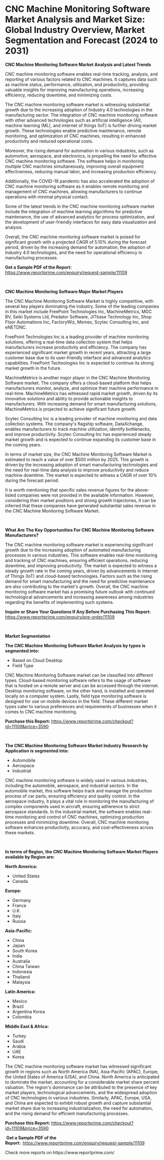 <p><h1>CNC Machine Monitoring Software Market Analysis and Market Size: Global Industry Overview, Market Segmentation and Forecast (2024 to 2031)</h1></p><p><strong>CNC Machine Monitoring Software Market Analysis and Latest Trends</strong></p>
<p><p>CNC machine monitoring software enables real-time tracking, analysis, and reporting of various factors related to CNC machines. It captures data such as machine status, performance, utilization, and productivity, providing valuable insights for improving manufacturing operations, increasing efficiency, reducing downtime, and minimizing costs.</p><p>The CNC machine monitoring software market is witnessing substantial growth due to the increasing adoption of Industry 4.0 technologies in the manufacturing sector. The integration of CNC machine monitoring software with other advanced technologies such as artificial intelligence (AI), machine learning (ML), and internet of things (IoT) is further driving market growth. These technologies enable predictive maintenance, remote monitoring, and optimization of CNC machines, resulting in enhanced productivity and reduced operational costs.</p><p>Moreover, the rising demand for automation in various industries, such as automotive, aerospace, and electronics, is propelling the need for effective CNC machine monitoring software. The software helps in monitoring multiple CNC machines simultaneously, improving overall equipment effectiveness, reducing manual labor, and increasing production efficiency.</p><p>Additionally, the COVID-19 pandemic has also accelerated the adoption of CNC machine monitoring software as it enables remote monitoring and management of CNC machines, allowing manufacturers to continue operations with minimal physical contact.</p><p>Some of the latest trends in the CNC machine monitoring software market include the integration of machine learning algorithms for predictive maintenance, the use of advanced analytics for process optimization, and the development of user-friendly interfaces for easy data visualization and analysis.</p><p>Overall, the CNC machine monitoring software market is poised for significant growth with a projected CAGR of 5.10% during the forecast period, driven by the increasing demand for automation, the adoption of Industry 4.0 technologies, and the need for operational efficiency in manufacturing processes.</p></p>
<p><strong>Get a Sample PDF of the Report:&nbsp;</strong> <a href="https://www.reportprime.com/enquiry/request-sample/11109">https://www.reportprime.com/enquiry/request-sample/11109</a></p>
<p>&nbsp;</p>
<p><strong>CNC Machine Monitoring Software Major Market Players</strong></p>
<p><p>The CNC Machine Monitoring Software Market is highly competitive, with several key players dominating the industry. Some of the leading companies in this market include FreePoint Technologies Inc, MachineMetrics, MGC BV, Seiki Systems Ltd, Predator Software, JITbase Technology Inc, Shop Floor Automations Inc, FactoryWiz, Memex, Scytec Consulting Inc, and eNETDNC.</p><p>FreePoint Technologies Inc is a leading provider of machine monitoring solutions, offering a real-time data collection system that helps manufacturers increase productivity and efficiency. The company has experienced significant market growth in recent years, attracting a large customer base due to its user-friendly interface and advanced analytics capabilities. FreePoint Technologies Inc is expected to continue its strong market growth in the future.</p><p>MachineMetrics is another major player in the CNC Machine Monitoring Software market. The company offers a cloud-based platform that helps manufacturers monitor, analyze, and optimize their machine performance in real-time. MachineMetrics has witnessed rapid market growth, driven by its innovative solutions and ability to provide actionable insights to manufacturers. With increasing demand for smart manufacturing solutions, MachineMetrics is projected to achieve significant future growth.</p><p>Scytec Consulting Inc is a leading provider of machine monitoring and data collection systems. The company's flagship software, DataXchange, enables manufacturers to track machine utilization, identify bottlenecks, and improve productivity. Scytec Consulting Inc has experienced steady market growth and is expected to continue expanding its customer base in the coming years.</p><p>In terms of market size, the CNC Machine Monitoring Software Market is estimated to reach a value of over $500 million by 2025. This growth is driven by the increasing adoption of smart manufacturing technologies and the need for real-time data analysis to improve productivity and reduce machine downtime. The market is expected to witness a CAGR of over 10% during the forecast period.</p><p>It is worth mentioning that specific sales revenue figures for the above-listed companies were not provided in the available information. However, considering their market positions and strong growth trajectories, it can be inferred that these companies have generated substantial sales revenue in the CNC Machine Monitoring Software Market.</p></p>
<p>&nbsp;</p>
<p><strong>What Are The Key Opportunities For CNC Machine Monitoring Software Manufacturers?</strong></p>
<p><p>The CNC machine monitoring software market is experiencing significant growth due to the increasing adoption of automated manufacturing processes in various industries. This software enables real-time monitoring and tracking of CNC machines, ensuring efficient operations, reducing downtime, and improving productivity. The market is expected to witness a steady growth rate in the coming years, driven by advancements in Internet of Things (IoT) and cloud-based technologies. Factors such as the rising demand for smart manufacturing and the need for predictive maintenance are also contributing to the market's growth. Overall, the CNC machine monitoring software market has a promising future outlook with continued technological advancements and increasing awareness among industries regarding the benefits of implementing such systems.</p></p>
<p><strong>Inquire or Share Your Questions If Any Before Purchasing This Report:</strong> <a href="https://www.reportprime.com/enquiry/pre-order/11109">https://www.reportprime.com/enquiry/pre-order/11109</a></p>
<p>&nbsp;</p>
<p><strong>Market Segmentation</strong></p>
<p><strong>The CNC Machine Monitoring Software Market Analysis by types is segmented into:</strong></p>
<p><ul><li>Based on Cloud Desktop</li><li>Field Type</li></ul></p>
<p><p>CNC Machine Monitoring Software market can be classified into different types. Cloud-based monitoring software refers to the usage of software that is hosted on a remote server and can be accessed through the internet. Desktop monitoring software, on the other hand, is installed and operated locally on a computer system. Lastly, field type monitoring software is designed for use on mobile devices in the field. These different market types cater to various preferences and requirements of businesses when it comes to CNC machine monitoring.</p></p>
<p><strong>Purchase this Report:&nbsp;</strong><a href="https://www.reportprime.com/checkout?id=11109&price=3590">https://www.reportprime.com/checkout?id=11109&price=3590</a></p>
<p>&nbsp;</p>
<p><strong>The CNC Machine Monitoring Software Market Industry Research by Application is segmented into:</strong></p>
<p><ul><li>Automobile</li><li>Aerospace</li><li>Industrial</li></ul></p>
<p><p>CNC machine monitoring software is widely used in various industries, including the automobile, aerospace, and industrial sectors. In the automobile market, this software helps track and manage the production process of car parts, ensuring efficiency and quality control. In the aerospace industry, it plays a vital role in monitoring the manufacturing of complex components used in aircraft, ensuring adherence to strict aerospace standards. In the industrial market, the software enables real-time monitoring and control of CNC machines, optimizing production processes and minimizing downtime. Overall, CNC machine monitoring software enhances productivity, accuracy, and cost-effectiveness across these markets.</p></p>
<p>&nbsp;</p>
<p><strong>In terms of Region, the CNC Machine Monitoring Software Market Players available by Region are:</strong></p>
<p>
    <p> <strong> North America: </strong>
        <ul>
            <li>United States</li>
            <li>Canada</li>
        </ul>
        </p> 
    <p> <strong> Europe: </strong>
        <ul>
            <li>Germany</li>
            <li>France</li>
            <li>U.K.</li>
            <li>Italy</li>
            <li>Russia</li>
        </ul>
        </p> 
    <p> <strong> Asia-Pacific: </strong>
        <ul>
            <li>China</li>
            <li>Japan</li>
            <li>South Korea</li>
            <li>India</li>
            <li>Australia</li>
            <li>China Taiwan</li>
            <li>Indonesia</li>
            <li>Thailand</li>
            <li>Malaysia</li>
        </ul>
        </p> 
    <p> <strong> Latin America: </strong>
        <ul>
            <li>Mexico</li>
            <li>Brazil</li>
            <li>Argentina Korea</li>
            <li>Colombia</li>
        </ul>
        </p> 
    <p> <strong> Middle East & Africa: </strong>
        <ul>
            <li>Turkey</li>
            <li>Saudi</li>
            <li>Arabia</li>
            <li>UAE</li>
            <li>Korea</li>
        </ul>
    </p>
    </p>
<p><p>The CNC machine monitoring software market has witnessed significant growth in regions such as North America (NA), Asia-Pacific (APAC), Europe, the United States of America (USA), and China. North America is anticipated to dominate the market, accounting for a considerable market share percent valuation. The region's dominance can be attributed to the presence of key market players, technological advancements, and the widespread adoption of CNC technologies in various industries. Similarly, APAC, Europe, USA, and China are expected to exhibit robust growth and capture substantial market share due to increasing industrialization, the need for automation, and the rising demand for efficient manufacturing processes.</p></p>
<p><strong>Purchase this Report: </strong><a href="https://www.reportprime.com/checkout?id=11109&price=3590">https://www.reportprime.com/checkout?id=11109&price=3590</a></p>
<p>&nbsp;<strong>Get a Sample PDF of the Report:&nbsp;&nbsp;</strong><a href="https://www.reportprime.com/enquiry/request-sample/11109">https://www.reportprime.com/enquiry/request-sample/11109</a></p>
<p><strong></strong></p>
<p>Check more reports on https://www.reportprime.com/</p>